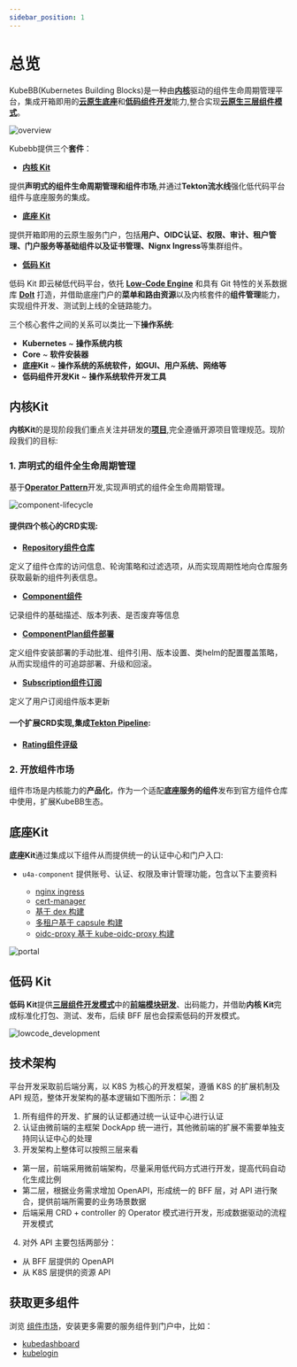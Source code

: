```yaml
---
sidebar_position: 1
---
```


# 总览

KubeBB(Kubernetes Building Blocks)是一种由[**内核**](./core/intro)驱动的组件生命周期管理平台，集成开箱即用的[**云原生底座**](./building-base/intro)和[**低码组件开发**](./lowcode-development/intro)能力,整合实现[**云原生三层组件模式**](./lowcode-development/development_pattern)。

![overview](./images/kubebb_overview.drawio.png)

Kubebb提供三个**套件**：

- [**内核 Kit**](./core/intro)

提供**声明式的组件生命周期管理和组件市场**,并通过**Tekton流水线**强化低代码平台组件与底座服务的集成。

- [**底座 Kit**](./building-base/intro)

提供开箱即用的云原生服务门户，包括**用户、OIDC认证、权限、审计、租户管理、门户服务等基础组件以及证书管理、Nignx Ingress**等集群组件。

- [**低码 Kit**](./lowcode-development/intro)

低码 Kit 即云梯低代码平台，依托 [**Low-Code Engine**](https://lowcode-engine.cn/index) 和具有 Git 特性的关系数据库 [**Dolt**](https://www.dolthub.com/) 打造，并借助底座门户的**菜单和路由资源**以及内核套件的**组件管理**能力，实现组件开发、测试到上线的全链路能力。

三个核心套件之间的关系可以类比一下**操作系统**:

- **Kubernetes** ~ **操作系统内核**
- **Core** ~ **软件安装器**
- **底座Kit** ~ **操作系统的系统软件，如GUI、用户系统、网络等**
- **低码组件开发Kit** ~ **操作系统软件开发工具**

## 内核Kit

**内核Kit**的是现阶段我们重点关注并研发的[**项目**](https://github.com/kubebb/core),完全遵循开源项目管理规范。现阶段我们的目标:

### 1. 声明式的组件全生命周期管理

基于[**Operator Pattern**](https://kubernetes.io/docs/concepts/extend-kubernetes/operator/)开发,实现声明式的组件全生命周期管理。

![component-lifecycle](./images/component-lifecycle.drawio.png)

#### 提供四个核心的CRD实现:

- [**Repository组件仓库**](./core/concepts/repository)

定义了组件仓库的访问信息、轮询策略和过滤选项，从而实现周期性地向仓库服务获取最新的组件列表信息。

- [**Component组件**](./core/concepts/component)

记录组件的基础描述、版本列表、是否废弃等信息

- [**ComponentPlan组件部署**](./core/concepts/componentplan)

定义组件安装部署的手动批准、组件引用、版本设置、类helm的配置覆盖策略，从而实现组件的可追踪部署、升级和回滚。

- [**Subscription组件订阅**](./core/concepts/subscription)

定义了用户订阅组件版本更新

#### 一个扩展CRD实现,集成[**Tekton Pipeline**](https://tekton.dev/):

- [**Rating组件评级**](./core/rating)

### 2. 开放组件市场

组件市场是内核能力的**产品化**，作为一个适配**底座服务的组件**发布到官方组件仓库中使用，扩展KubeBB生态。

## 底座Kit

**底座Kit**通过集成以下组件从而提供统一的认证中心和门户入口:

- `u4a-component` 提供账号、认证、权限及审计管理功能，包含以下主要资料

    - [nginx ingress](https://docs.nginx.com/nginx-ingress-controller/)
    - [cert-manager](https://cert-manager.io/)
    - [基于 dex 构建](https://github.com/dexidp/dex)
    - [多租户基于 capsule 构建](https://github.com/clastix/capsule)
    - [oidc-proxy 基于 kube-oidc-proxy 构建](https://github.com/jetstack/kube-oidc-proxy)

![portal](./images/kubebb_portal.png)

## 低码 Kit

**低码 Kit**提供[**三层组件开发模式**](./lowcode-development/development_pattern)中的[**前端模块研发**](./lowcode-development/development/frontend)、出码能力，并借助**内核 Kit**完成标准化打包、测试、发布，后续 BFF 层也会探索低码的开发模式。

![lowcode_development](./images/lowcode-development.png)

## 技术架构

平台开发采取前后端分离，以 K8S 为核心的开发框架，遵循 K8S 的扩展机制及 API 规范，整体开发架构的基本逻辑如下图所示：
![图 2](images/6b8d0cb645caee89c8df55940f5c5b3379940f8714667f8fb2dc780f3442b8f0.png)

1. 所有组件的开发、扩展的认证都通过统一认证中心进行认证
2. 认证由微前端的主框架 DockApp 统一进行，其他微前端的扩展不需要单独支持同认证中心的处理
3. 开发架构上整体可以按照三层来看

- 第一层，前端采用微前端架构，尽量采用低代码方式进行开发，提高代码自动化生成比例
- 第二层，根据业务需求增加 OpenAPI，形成统一的 BFF 层，对 API 进行聚合，提供前端所需要的业务场景数据
- 后端采用 CRD + controller 的 Operator 模式进行开发，形成数据驱动的流程开发模式

4. 对外 API 主要包括两部分：

- 从 BFF 层提供的 OpenAPI
- 从 K8S 层提供的资源 API

## 获取更多组件

浏览 [组件市场](/docs/category/组件市场)，安装更多需要的服务组件到门户中，比如：
* [kubedashboard](/docs/develop-guid/component-market/kubedashboard.md)
* [kubelogin](/docs/develop-guid/component-market/kubelogin.md)
